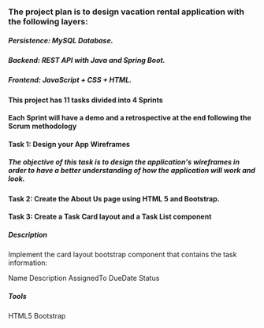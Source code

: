 ### The project plan is to design vacation rental application with the following layers:
##### Persistence: MySQL Database.
##### Backend: REST API with Java and Spring Boot.
##### Frontend: JavaScript + CSS + HTML.
#### This project has 11 tasks divided into 4 Sprints
#### Each Sprint will have a demo and a retrospective at the end following the Scrum methodology
#### Task 1: Design your App Wireframes
##### The objective of this task is to design the application's wireframes in order to have a better understanding of how the application will work and look.
#### Task 2: Create the About Us page using HTML 5 and Bootstrap.

#### Task 3: Create a Task Card layout and a Task List component
##### Description
Implement the card layout bootstrap component that contains the task information:

Name
Description
AssignedTo
DueDate
Status

##### Tools
HTML5
Bootstrap
